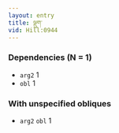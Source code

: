 ```yaml
---
layout: entry
title: ལྡུག་
vid: Hill:0944
---
```

### Dependencies (N = 1)
* `arg2` 1
* `obl` 1


### With unspecified obliques
* `arg2` `obl` 1

